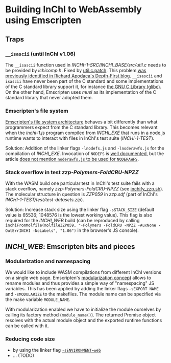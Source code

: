 # Building InChI to WebAssembly using Emscripten

## Traps

### `__isascii` (until InChI v1.06)
The `__isascii` function used in *INCHI-1-SRC/INCHI_BASE/src/util.c* needs to be provided by *ichicomp.h*. Fixed by [util.c.patch](util.c.patch). This problem [was previously identified in Richard Apodaca's Depth-First blog](https://depth-first.com/articles/2019/05/15/compiling-inchi-to-webassembly-part-1/). `__isascii` and `isascii` have never been part of the C standard and some implementations of the C standard library support it, for instance [the GNU C Library (glibc)](https://sourceware.org/glibc/manual/latest/html_node/Classification-of-Characters.html#index-isascii). On the other hand, Emscripten uses *musl* as its implementation of the C standard library that never adopted them.

### Emscripten's file system
[Emscripten's file system architecture](https://emscripten.org/docs/porting/files/file_systems_overview.html#) behaves a bit differently than what programmers expect from the C standard library. This becomes relevant when the *inchi-1.js* program compiled from *INCHI_EXE* that runs in a node.js runtime wants to interact with files in InChI's test suite (*INCHI-1-TEST*).

Solution: Addition of the linker flags `-lnodefs.js` and `-lnoderawfs.js` for the compilation of *INCHI_EXE*. Invocation of `NODEFS` is [well documented](https://emscripten.org/docs/api_reference/Filesystem-API.html#file-systems), but the article [does not mention `noderawfs.js` to be used for `NODERAWFS`](https://github.com/emscripten-core/emscripten/issues/15377#issuecomment-1285167486).

### Stack overflow in test *zzp-Polymers-FoldCRU-NPZZ*
With the WASM build one particular test in InChI's test suite fails with a stack overflow, namely *zzp-Polymers-FoldCRU-NPZZ* (see [inchify_zzp.sh](INCHI-1-TEST/inchify_zzp.sh)). The molecular structure in question is *ZZP059* in *zzp.sdf* (part of InChI's *INCHI-1-TEST/test/test-datasets.zip*).

Solution: Increase stack size using the linker flag `-sSTACK_SIZE` (default value is 65536; 1048576 is the lowest working value). This flag is also required for the *INCHI_WEB* build (can be reproduced by calling `inchiFromMolfile(molfileZZP059, "-Polymers -FoldCRU -NPZZ -AuxNone -OutErrINCHI -NoLabels", "1.06")` in the browser's JS console).

## *INCHI_WEB*: Emscripten bits and pieces

### Modularization and namespacing
We would like to include WASM compilations from different InChI versions on a single web page. Emscripten's [modularization concept](https://emscripten.org/docs/getting_started/FAQ.html#can-i-use-multiple-emscripten-compiled-programs-on-one-web-page) allows to rename modules and thus provides a simple way of "namespacing" JS variables. This has been applied by adding the linker flags `-sEXPORT_NAME` and `-sMODULARIZE` to the makefiles. The module name can be specified via the make variable `MODULE_NAME`.

With modularization enabled we have to initialize the module ourselves by calling its factory method (`module_name()`). The returned Promise object resolves with the actual module object and the exported runtime functions can be called with it.

### Reducing code size
* by using the linker flag [`-sENVIRONMENT=web`](https://emscripten.org/docs/getting_started/FAQ.html#can-i-build-javascript-that-only-runs-on-the-web)
* ... (TODO)
